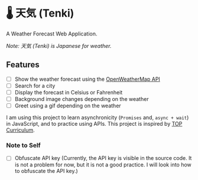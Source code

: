 # 🌡 天気 (Tenki)

A Weather Forecast Web Application.

*Note: 天気 (Tenki) is Japanese for weather.*

## Features

- [ ] Show the weather forecast using the [OpenWeatherMap API](https://openweathermap.org/api)
- [ ] Search for a city
- [ ] Display the forecast in Celsius or Fahrenheit
- [ ] Background image changes depending on the weather
- [ ] Greet using a gif depending on the weather

I am using this project to learn asynchronicity (`Promises` and, `async + wait`) in JavaScript, and to practice using APIs.
This project is inspired by [TOP Curriculum](https://www.theodinproject.com/lessons/node-path-javascript-weather-app).

### Note to Self

- [ ] Obfuscate API key (Currently, the API key is visible in the source code. It is not a problem for now, but it is not a good practice. I will look into how to obfuscate the API key.)